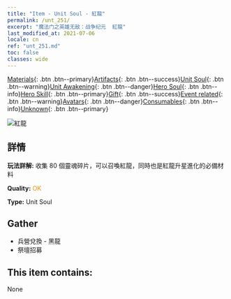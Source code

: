 ```yaml
---
title: "Item - Unit Soul - 紅龍"
permalink: /unt_251/
excerpt: "魔法门之英雄无敌：战争纪元  紅龍"
last_modified_at: 2021-07-06
locale: cn
ref: "unt_251.md"
toc: false
classes: wide
---
```

 [Materials](/ItemsCN/){: .btn .btn--primary}[Artifacts](/ItemsCN/Artifacts/){: .btn .btn--success}[Unit Soul](/ItemsCN/UnitSoul/){: .btn .btn--warning}[Unit Awakening](/ItemsCN/UnitAwakening/){: .btn .btn--danger}[Hero Soul](/ItemsCN/HeroSoul/){: .btn .btn--info}[Hero Skill](/ItemsCN/HeroSkill/){: .btn .btn--primary}[Gift](/ItemsCN/Gift/){: .btn .btn--success}[Event related](/ItemsCN/Events/){: .btn .btn--warning}[Avatars](/ItemsCN/Avatars/){: .btn .btn--danger}[Consumables](/ItemsCN/Consumables/){: .btn .btn--info}[Unknown](/ItemsCN/Unknown/){: .btn .btn--primary}

 ![紅龍](/images/u/ti_chilong.jpg)

## 詳情
 **玩法詳解:** 收集 80 個靈魂碎片，可以召喚紅龍，同時也是紅龍升星進化的必備材料

 **Quality:** <span style="color: #FF8C00">OK</span>

 **Type:** Unit Soul

## Gather

*    兵營兌換 - 黑龍 
*    祭壇招募 

## This item contains:

  None

